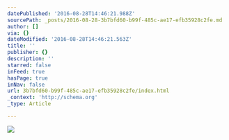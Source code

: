 ```yaml
---
datePublished: '2016-08-28T14:46:21.988Z'
sourcePath: _posts/2016-08-28-3b7bfd60-b99f-485c-ae17-efb35928c2fe.md
author: []
via: {}
dateModified: '2016-08-28T14:46:21.563Z'
title: ''
publisher: {}
description: ''
starred: false
inFeed: true
hasPage: true
inNav: false
url: 3b7bfd60-b99f-485c-ae17-efb35928c2fe/index.html
_context: 'http://schema.org'
_type: Article

---
```

![](https://the-grid-user-content.s3-us-west-2.amazonaws.com/b68bf0f2-efc8-4988-9ea0-a15037ca41bc.png)